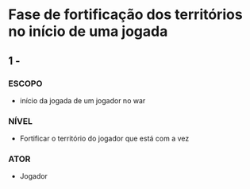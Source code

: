 # Fase de fortificação dos territórios no início de uma jogada
## 1 - 
### ESCOPO
- início da jogada de um jogador no war
### NÍVEL
- Fortificar o território do jogador que está com a vez
### ATOR
- Jogador
